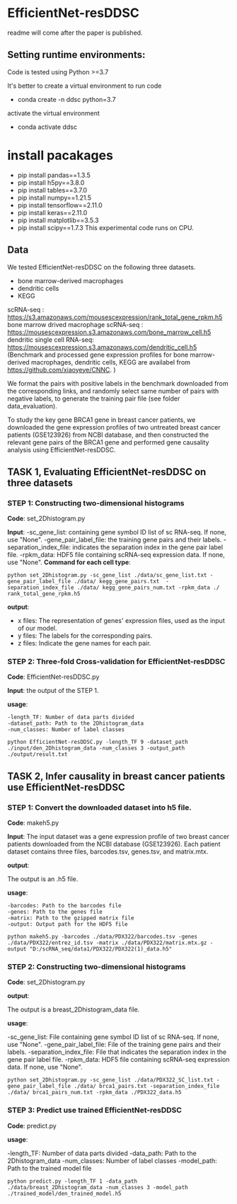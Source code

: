 ﻿# EfficientNet-resDDSC

readme will come after the paper is published.


## Setting runtime environments:
Code is tested using Python >=3.7

It's better to create a virtual environment to run code
- conda create -n ddsc python=3.7 

activate the virtual environment 
- conda activate ddsc 

# install pacakages
- pip install pandas==1.3.5   
- pip install h5py==3.8.0  
- pip install tables==3.7.0  
- pip install numpy==1.21.5
- pip install tensorflow==2.11.0
- pip install keras==2.11.0
- pip install matplotlib==3.5.3
- pip install scipy==1.7.3
This experimental code runs on CPU.

## Data

We tested EfficientNet-resDDSC on the following three datasets.
- bone marrow-derived macrophages  
- dendritic cells 
- KEGG

scRNA-seq : 
    https://s3.amazonaws.com/mousescexpression/rank_total_gene_rpkm.h5
bone marrow drived macrophage scRNA-seq : 
    https://mousescexpression.s3.amazonaws.com/bone_marrow_cell.h5
dendritic single cell RNA-seq:
    https://mousescexpression.s3.amazonaws.com/dendritic_cell.h5
(Benchmark and processed gene expression profiles for bone marrow-derived macrophages, dendritic cells, KEGG are availabel from https://github.com/xiaoyeye/CNNC. )

We format the pairs with positive labels in the benchmark downloaded from the corresponding links, and randomly select same number of pairs with negative labels, to generate the training pair file (see folder data_evaluation).

To study the key gene BRCA1 gene in breast cancer patients, we downloaded the gene expression profiles of two untreated breast cancer patients (GSE123926) from NCBI database, and then constructed the relevant gene pairs of the BRCA1 gene and performed gene causality analysis using EfficientNet-resDDSC.


## TASK 1, Evaluating EfficientNet-resDDSC on three datasets

### STEP 1: Constructing two-dimensional histograms

**Code**: set_2Dhistogram.py

**Input**:
-sc_gene_list: containing gene symbol ID list of sc RNA-seq. If none, use "None".
-gene_pair_label_file: the training gene pairs and their labels.
-separation_index_file:  indicates the separation index in the gene pair label file.
-rpkm_data: HDF5 file containing scRNA-seq expression data. If none, use "None".
**Command for each cell type**:
```
python set_2Dhistogram.py -sc_gene_list ./data/sc_gene_list.txt -gene_pair_label_file ./data/ kegg_gene_pairs.txt  -separation_index_file ./data/ kegg_gene_pairs_num.txt -rpkm_data ./ rank_total_gene_rpkm.h5
```

**output**:

- x files: The representation of genes' expression files, used as the input of our model.
- y files: The labels for the corresponding pairs.
- z files: Indicate the gene names for each pair.


### STEP 2: Three-fold Cross-validation for EfficientNet-resDDSC

**Code**: EfficientNet-resDDSC.py

**Input**: the output of the STEP 1.

**usage**:

```
-length_TF: Number of data parts divided
-dataset_path: Path to the 2Dhistogram_data
-num_classes: Number of label classes

python EfficientNet-resDDSC.py -length_TF 9 -dataset_path ./input/den_2Dhistogram_data -num_classes 3 -output_path ./output/result.txt 

```

## TASK 2, Infer causality in breast cancer patients use EfficientNet-resDDSC

### STEP 1: Convert the downloaded dataset into h5 file. 

**Code**: makeh5.py

**Input**: 
The input dataset was a gene expression profile of two breast cancer patients downloaded from the NCBI database (GSE123926). Each patient dataset contains three files, barcodes.tsv, genes.tsv, and matrix.mtx.

**output**: 

The output is an .h5 file.

**usage**:

```
-barcodes: Path to the barcodes file
-genes: Path to the genes file
-matrix: Path to the gzipped matrix file
-output: Output path for the HDF5 file

python makeh5.py -barcodes ./data/PDX322/barcodes.tsv -genes ./data/PDX322/entrez_id.tsv -matrix ./data/PDX322/matrix.mtx.gz -output "D:/scRNA_seq/data1/PDX322/PDX322(1)_data.h5" 

```

### STEP 2: Constructing two-dimensional histograms

**Code**: set_2Dhistogram.py

**output**: 

The output is a breast_2Dhistogram_data file.

**usage**:

-sc_gene_list: File containing gene symbol ID list of sc RNA-seq. If none, use "None".
-gene_pair_label_file: File of the training gene pairs and their labels.
-separation_index_file: File that indicates the separation index in the gene pair label file.
-rpkm_data: HDF5 file containing scRNA-seq expression data. If none, use "None".

```
python set_2Dhistogram.py -sc_gene_list ./data/PDX322_SC_list.txt -gene_pair_label_file ./data/ brca1_pairs.txt -separation_index_file ./data/ brca1_pairs_num.txt -rpkm_data ./PDX322_data.h5
```

### STEP 3: Predict use trained EfficientNet-resDDSC

**Code**: predict.py

**usage**:

-length_TF: Number of data parts divided
-data_path: Path to the 2Dhistogram_data
-num_classes: Number of label classes
-model_path: Path to the trained model file
```
python predict.py -length_TF 1 -data_path ./data/breast_2Dhistogram_data -num_classes 3 -model_path ./trained_model/den_trained_model.h5
```
